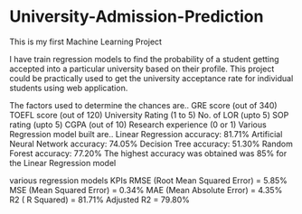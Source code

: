 # University-Admission-Prediction

This is my first Machine Learning Project

I have train regression models to find the probability of a student getting accepted into a particular university based on their profile. This project could be practically used to get the university acceptance rate for individual students using web application.

The factors used to determine the chances are..
GRE score (out of 340)
TOEFL score (out of 120)
University Rating (1 to 5)
No. of LOR (upto 5)
SOP rating (upto 5)
CGPA (out of 10)
Research experience (0 or 1)
Various Regression model built are..
Linear Regression accuracy: 81.71%
Artificial Neural Network accuracy: 74.05%
Decision Tree accuracy: 51.30%
Random Forest accuracy: 77.20%
The highest accuracy was obtained was 85% for the Linear Regression model

various regression models KPIs
RMSE (Root Mean Squared Error) = 5.85%
MSE (Mean Squared Error) = 0.34%
MAE (Mean Absolute Error) = 4.35%
R2 ( R Squared) = 81.71%
Adjusted R2 = 79.80%
